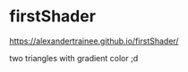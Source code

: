 # firstShader

https://alexandertrainee.github.io/firstShader/

two triangles with gradient color ;d
